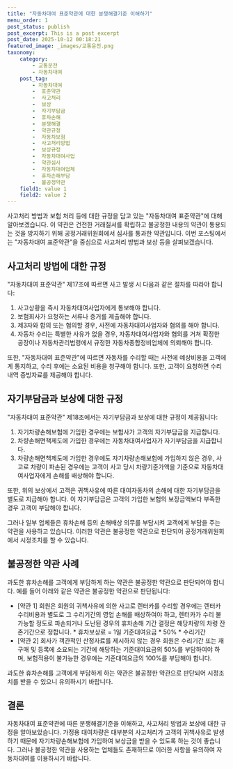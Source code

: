 ```yaml
---
title: "자동차대여 표준약관에 대한 분쟁해결기준 이해하기"
menu_order: 1
post_status: publish
post_excerpt: This is a post excerpt
post_date: 2025-10-12 00:18:21
featured_image: _images/교통운전.png
taxonomy:
    category:
        - 교통운전
        - 자동차대여
    post_tag:
        - 자동차대여
        -  표준약관
        -  사고처리
        -  보상
        -  자기부담금
        -  휴차손해
        -  분쟁해결
        -  약관규정
        -  자동차보험
        -  사고처리방법
        -  보상규정
        -  자동차대여사업
        -  약관심사
        -  자동차대여업체
        -  휴차손해부담
        -  불공정약관
    field1: value 1
    field2: value 2
---
```




사고처리 방법과 보험 처리 등에 대한 규정을 담고 있는 "자동차대여 표준약관"에 대해 알아보겠습니다. 이 약관은 건전한 거래질서를 확립하고 불공정한 내용의 약관이 통용되는 것을 방지하기 위해 공정거래위원회에서 심사를 통과한 약관입니다. 이번 포스팅에서는 "자동차대여 표준약관"을 중심으로 사고처리 방법과 보상 등을 살펴보겠습니다.

## 사고처리 방법에 대한 규정

"자동차대여 표준약관" 제17조에 따르면 사고 발생 시 다음과 같은 절차를 따라야 합니다:

1. 사고상황을 즉시 자동차대여사업자에게 통보해야 합니다.
2. 보험회사가 요청하는 서류나 증거를 제출해야 합니다.
3. 제3자와 합의 또는 협의할 경우, 사전에 자동차대여사업자와 협의를 해야 합니다.
4. 자동차 수리는 특별한 사유가 없을 경우, 자동차대여사업자와 협의를 거쳐 확정한 공장이나 자동차관리법령에서 규정한 자동차종합정비업체에 의뢰해야 합니다.

또한, "자동차대여 표준약관"에 따르면 자동차를 수리할 때는 사전에 예상비용을 고객에게 통지하고, 수리 후에는 소요된 비용을 청구해야 합니다. 또한, 고객이 요청하면 수리내역 증빙자료를 제공해야 합니다.

## 자기부담금과 보상에 대한 규정

"자동차대여 표준약관" 제18조에서는 자기부담금과 보상에 대한 규정이 제공됩니다:

1. 자기차량손해보험에 가입한 경우에는 보험사가 고객의 자기부담금을 지급합니다.
2. 차량손해면책제도에 가입한 경우에는 자동차대여사업자가 자기부담금을 지급합니다.
3. 차량손해면책제도에 가입한 경우에도 자기차량손해보험에 가입하지 않은 경우, 사고로 차량이 파손된 경우에는 고객이 사고 당시 차량기준가액을 기준으로 자동차대여사업자에게 손해를 배상해야 합니다.

또한, 위의 보상에서 고객은 귀책사유에 따른 대여자동차의 손해에 대한 자기부담금을 별도로 지급해야 합니다. 이 자기부담금은 고객의 가입한 보험의 보장금액보다 부족한 경우 고객이 부담해야 합니다.

그러나 일부 업체들은 휴차손해 등의 손해배상 의무를 부담시켜 고객에게 부담을 주는 약관을 사용하고 있습니다. 이러한 약관은 불공정한 약관으로 판단되어 공정거래위원회에서 시정조치를 할 수 있습니다.

## 불공정한 약관 사례

과도한 휴차손해를 고객에게 부담하게 하는 약관은 불공정한 약관으로 판단되어야 합니다. 예를 들어 아래와 같은 약관은 불공정한 약관으로 판단됩니다:

- [약관 1] 회원은 회원의 귀책사유에 의한 사고로 렌터카를 수리할 경우에는 렌터카 수리비용과 별도로 그 수리기간의 영업 손해를 배상하여야 하고, 렌터카가 수리 불가능할 정도로 파손되거나 도난된 경우의 휴차손해 기간 결정은 해당차량의 차령 잔존기간으로 정합니다. * 휴차보상료 = 1일 기준대여요금 * 50% * 수리기간
- [약관 2] 회사가 객관적인 산정자료를 제시하지 않는 경우 회원은 수리기간 또는 재구매 및 등록에 소요되는 기간에 해당하는 기준대여요금의 50%를 부담하여야 하며, 보험적용이 불가능한 경우에는 기준대여요금의 100%를 부담해야 합니다.

과도한 휴차손해를 고객에게 부담하게 하는 약관은 불공정한 약관으로 판단되어 시정조치를 받을 수 있으니 유의하시기 바랍니다.

## 결론

자동차대여 표준약관에 따른 분쟁해결기준을 이해하고, 사고처리 방법과 보상에 대한 규정을 알아보았습니다. 가정용 대여차량은 대부분의 사고처리가 고객의 귀책사유로 발생하기 때문에 자기차량손해보험에 가입하여 보상금을 받을 수 있도록 하는 것이 좋습니다. 그러나 불공정한 약관을 사용하는 업체들도 존재하므로 이러한 사항을 유의하여 자동차대여를 이용하시기 바랍니다.

